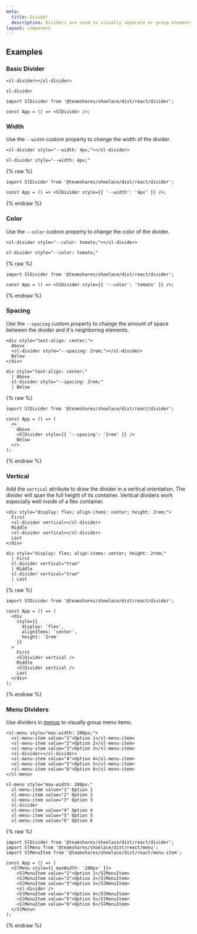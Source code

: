 ```yaml
---
meta:
  title: Divider
  description: Dividers are used to visually separate or group elements.
layout: component
---
```


## Examples

### Basic Divider

```html:preview
<sl-divider></sl-divider>
```

```pug:slim
sl-divider
```

```jsx:react
import SlDivider from '@teamshares/shoelace/dist/react/divider';

const App = () => <SlDivider />;
```

### Width

Use the `--width` custom property to change the width of the divider.

```html:preview
<sl-divider style="--width: 4px;"></sl-divider>
```

```pug:slim
sl-divider style="--width: 4px;"
```

{% raw %}

```jsx:react
import SlDivider from '@teamshares/shoelace/dist/react/divider';

const App = () => <SlDivider style={{ '--width': '4px' }} />;
```

{% endraw %}

### Color

Use the `--color` custom property to change the color of the divider.

```html:preview
<sl-divider style="--color: tomato;"></sl-divider>
```

```pug:slim
sl-divider style="--color: tomato;"
```

{% raw %}

```jsx:react
import SlDivider from '@teamshares/shoelace/dist/react/divider';

const App = () => <SlDivider style={{ '--color': 'tomato' }} />;
```

{% endraw %}

### Spacing

Use the `--spacing` custom property to change the amount of space between the divider and it's neighboring elements.

```html:preview
<div style="text-align: center;">
  Above
  <sl-divider style="--spacing: 2rem;"></sl-divider>
  Below
</div>
```

```pug:slim
div style="text-align: center;"
  | Above
  sl-divider style="--spacing: 2rem;"
  | Below
```

{% raw %}

```jsx:react
import SlDivider from '@teamshares/shoelace/dist/react/divider';

const App = () => (
  <>
    Above
    <SlDivider style={{ '--spacing': '2rem' }} />
    Below
  </>
);
```

{% endraw %}

### Vertical

Add the `vertical` attribute to draw the divider in a vertical orientation. The divider will span the full height of its container. Vertical dividers work especially well inside of a flex container.

```html:preview
<div style="display: flex; align-items: center; height: 2rem;">
  First
  <sl-divider vertical></sl-divider>
  Middle
  <sl-divider vertical></sl-divider>
  Last
</div>
```

```pug:slim
div style="display: flex; align-items: center; height: 2rem;"
  | First
  sl-divider vertical="true"
  | Middle
  sl-divider vertical="true"
  | Last
```

{% raw %}

```jsx:react
import SlDivider from '@teamshares/shoelace/dist/react/divider';

const App = () => (
  <div
    style={{
      display: 'flex',
      alignItems: 'center',
      height: '2rem'
    }}
  >
    First
    <SlDivider vertical />
    Middle
    <SlDivider vertical />
    Last
  </div>
);
```

{% endraw %}

### Menu Dividers

Use dividers in [menus](/components/menu) to visually group menu items.

```html:preview
<sl-menu style="max-width: 200px;">
  <sl-menu-item value="1">Option 1</sl-menu-item>
  <sl-menu-item value="2">Option 2</sl-menu-item>
  <sl-menu-item value="3">Option 3</sl-menu-item>
  <sl-divider></sl-divider>
  <sl-menu-item value="4">Option 4</sl-menu-item>
  <sl-menu-item value="5">Option 5</sl-menu-item>
  <sl-menu-item value="6">Option 6</sl-menu-item>
</sl-menu>
```

```pug:slim
sl-menu style="max-width: 200px;"
  sl-menu-item value="1" Option 1
  sl-menu-item value="2" Option 2
  sl-menu-item value="3" Option 3
  sl-divider
  sl-menu-item value="4" Option 4
  sl-menu-item value="5" Option 5
  sl-menu-item value="6" Option 6
```

{% raw %}

```jsx:react
import SlDivider from '@teamshares/shoelace/dist/react/divider';
import SlMenu from '@teamshares/shoelace/dist/react/menu';
import SlMenuItem from '@teamshares/shoelace/dist/react/menu-item';

const App = () => (
  <SlMenu style={{ maxWidth: '200px' }}>
    <SlMenuItem value="1">Option 1</SlMenuItem>
    <SlMenuItem value="2">Option 2</SlMenuItem>
    <SlMenuItem value="3">Option 3</SlMenuItem>
    <sl-divider />
    <SlMenuItem value="4">Option 4</SlMenuItem>
    <SlMenuItem value="5">Option 5</SlMenuItem>
    <SlMenuItem value="6">Option 6</SlMenuItem>
  </SlMenu>
);
```

{% endraw %}
